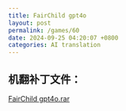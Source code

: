 ```yaml
---
title: FairChild gpt4o
layout: post
permalink: /games/60
date: 2024-09-25 04:20:07 +0800
categories: AI translation
---
```



## 机翻补丁文件：

[FairChild gpt4o.rar](../resources/FairChild%20gpt4o.rar)

 

